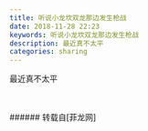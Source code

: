 ```yaml
---
title: 听说小龙坎双龙那边发生枪战
date: 2018-11-28 22:23
keywords: 听说小龙坎双龙那边发生枪战
description: 最近真不太平
categories: sharing
---
```

<td class="t_f" id="postmessage_2373219">

最近真不太平<br/>
<br/>
<img alt="" border="0" class="zoom" data-cf-modified-05cdcaed0584c7f831cb0a8e-="" file="http://www.flw.ph/data/appbyme/upload/image/201811/28/kMl3OWf7f8cO.jpg" id="aimg_p4J1s" lazyloadthumb="1" onclick="" onmouseover="" src="http://www.flw.ph/data/appbyme/upload/image/201811/28/kMl3OWf7f8cO.jpg"/><br/>
<br/>
</td>
###### 转载自[菲龙网]